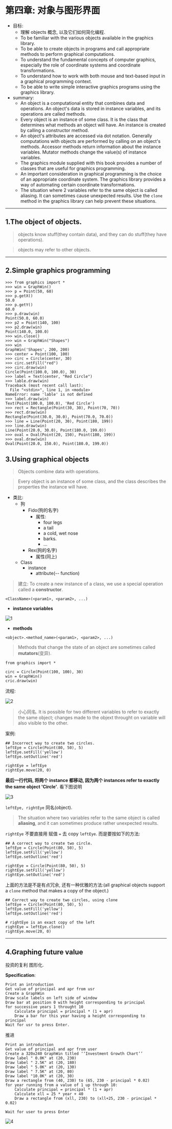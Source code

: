 # 第四章: 对象与图形界面

- 目标:
    - 理解 objects 概念, 以及它们如何简化编程.
    - To be familiar with the various objects available in the graphics library.
    - To be able to create objects in programs and call appropriate methods to perform graphical computations.
    - To understand the fundamental concepts of computer graphics, especially the role of coordinate systems and coordinate transformations.
    - To understand how to work with both mouse and text-based input in a graphical programming context.
    - To be able to write simple interactive graphics programs using the graphics library.
- summary:
    - An object is a computational entity that combines data and operations. An object's data is stored in instance variables, and its operations are called methods.
    - Every object is an instance of some class. It is the class that determines what methods an object will have. An instance is created by calling a constructor method.
    - An object's attributes are accessed via dot notation. Generally computations with objects are performed by calling on an object's methods. Accessor methods return information about the instance variables. Mutator methods change the value(s) of instance variables.
    - The graphics module supplied with this book provides a number of classes that are useful for graphics programming.
    - An important consideration in graphical programming is the choice of an appropriate coordinate system. The graphics library provides a way of automating certain coordinate transformations.
    - The situation where 2 variables refer to the same object is called aliasing. It can sometimes cause unexpected results. Use the `clone` method in the graphics library can help prevent these situations.

---

## 1.The object of objects.

> objects know stuff(they contain data), and they can do stuff(they have operations).

> objects may refer to other objects.

---

## 2.Simple graphics programming

```
>>> from graphics import *
>>> win = GraphWin()
>>> p = Point(50, 60)
>>> p.getX()
50.0
>>> p.getY()
60.0
>>> p.draw(win)
Point(50.0, 60.0)
>>> p2 = Point(140, 100)
>>> p2.draw(win)
Point(140.0, 100.0)
>>> win.close()
>>> win = GraphWin("Shapes")
>>> win
GraphWin('Shapes', 200, 200)
>>> center = Point(100, 100)
>>> circ = Circle(center, 30)
>>> circ.setFill("red")
>>> circ.draw(win)
Circle(Point(100.0, 100.0), 30)
>>> label = Text(center, "Red Circle")
>>> lable.draw(win)
Traceback (most recent call last):
  File "<stdin>", line 1, in <module>
NameError: name 'lable' is not defined
>>> label.draw(win)
Text(Point(100.0, 100.0), 'Red Circle')
>>> rect = Rectangle(Point(30, 30), Point(70, 70))
>>> rect.draw(win)
Rectangle(Point(30.0, 30.0), Point(70.0, 70.0))
>>> line = Line(Point(20, 30), Point(180, 199))
>>> line.draw(win)
Line(Point(20.0, 30.0), Point(180.0, 199.0))
>>> oval = Oval(Point(20, 150), Point(180, 199))
>>> oval.draw(win)
Oval(Point(20.0, 150.0), Point(180.0, 199.0))
```

## 3.Using graphical objects

> Objects combine data with operations.

> Every object is an instance of some class, and the class describes the properties the instance will have.

- 类比:
    - 狗
        - Fido(狗的名字)
            - 属性:
                - four legs
                - a tail
                - a cold, wet nose
                - barks.
                - ...
        - Rex(狗的名字)
            - 属性(同上)
    - Class
        - instance
            - attribute(-- function)

> 建立: To create a new instance of a class, we use a special operation called a **constructor**.

```
<ClassName>(<param1>, <param2>, ...)
```

- **instance variables**

![1](https://dn-learnml.qbox.me/image/programming/ppai2cs_ch04_04_class_instance.png)

- **methods**

```
<object>.<method_name>(<param1>, <param2>, ...)
```

> Methods that change the state of an object are sometimes called **mutators**(变异).

```
from graphics import *

circ = Circle(Point(100, 100), 30)
win = GraphWin()
cric.draw(win)
```

流程:

![2](https://dn-learnml.qbox.me/image/programming/ppai2cs_ch04_05_object_interaction_example.png)

> 小心同名. It is possible for two different variables to refer to exactly the same object; changes made to the objext throught on variable will also visible to the other.

案例:

```
## Incorrect way to create two circles.
leftEye = Circle(Point(80, 50), 5)
leftEye.setFill('yellow')
leftEye.setOutline('red')

rightEye = leftEye
rightEye.move(20, 0)
```

**最后一行代码, 将两个 instance 都移动, 因为两个 instances refer to exactly the same object 'Circle'**. 看下图说明

![3](https://dn-learnml.qbox.me/image/programming/ppai2cs_ch04_06_aliases.png)

`leftEye, rightEye` 同名(object).

> The situation where two variables refer to the same object is called **aliasing**, and it can sometimes produce rather unexpected results.

`rightEye` 不要直接用 赋值 `=` 去 copy `leftEye`. 而是要按如下的方法:

```
## A correct way to create two circle.
leftEye = Circle(Point(80, 50), 5)
leftEye.setFill('yellow')
leftEye.setOutline('red')

rightEye = Circle(Point(80, 50), 5)
rightEye.setFill('yellow')
rightEye.setOutline('red')
```

上面的方法是不是有点冗余, 还有一种优雅的方法:(all graphical objects support a `clone` method that makes a copy of the object.)

```
## Correct way to create two circles, using clone
leftEye = Circle(Point(80, 50), 5)
leftEye.setFill('yellow')
leftEye.setOutline('red')

# rightEye is an exact copy of the left
rightEye = leftEye.clone()
rightEye.move(20, 0)
```

---

## 4.Graphing future value

投资的复利 图形化.

**Specification**:

```
Print an introduction
Get value of principal and apr from usr
Create a GraphWin
Draw scale labels on left side of window  
Draw bar at position 0 with height corresponding to principal  
for successive years 1 throught 10
    Calculate principal = principal * (1 + apr)
    Draw a bar for this year having a height corresponding to principal
Wait for usr to press Enter.
```

推进  

```
Print an introduction
Get value of principal and apr from user
Create a 320x240 GraphWin titled ‘‘Investment Growth Chart’’
Draw label " 0.0K" at (20, 230)
Draw label " 2.5K" at (20, 180)
Draw label " 5.0K" at (20, 130)
Draw label " 7.5K" at (20, 80)
Draw label "10.0K" at (20, 30)
Draw a rectangle from (40, 230) to (65, 230 - principal * 0.02)
for year running from a value of 1 up through 10:
    Calculate principal = principal * (1 + apr)
    Calculate xll = 25 * year + 40
    Draw a rectangle from (xll, 230) to (xll+25, 230 - principal * 0.02)

Wait for user to press Enter
```

![4](https://dn-learnml.qbox.me/image/programming/ppai2cs_ch04_coding_results.png)

